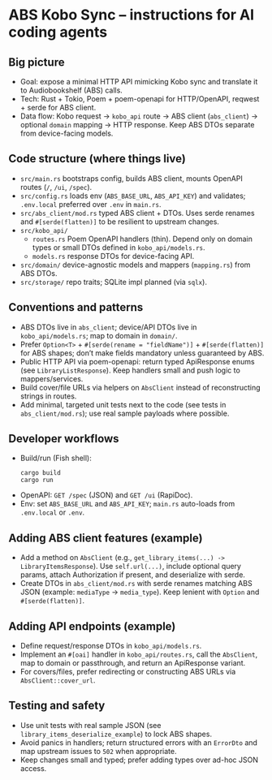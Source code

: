 # ABS Kobo Sync – instructions for AI coding agents

## Big picture
- Goal: expose a minimal HTTP API mimicking Kobo sync and translate it to Audiobookshelf (ABS) calls.
- Tech: Rust + Tokio, Poem + poem-openapi for HTTP/OpenAPI, reqwest + serde for ABS client.
- Data flow: Kobo request -> `kobo_api` route -> ABS client (`abs_client`) -> optional `domain` mapping -> HTTP response. Keep ABS DTOs separate from device-facing models.

## Code structure (where things live)
- `src/main.rs` bootstraps config, builds ABS client, mounts OpenAPI routes (`/`, `/ui`, `/spec`).
- `src/config.rs` loads env (`ABS_BASE_URL`, `ABS_API_KEY`) and validates; `.env.local` preferred over `.env` in `main.rs`.
- `src/abs_client/mod.rs` typed ABS client + DTOs. Uses serde renames and `#[serde(flatten)]` to be resilient to upstream changes.
- `src/kobo_api/`
  - `routes.rs` Poem OpenAPI handlers (thin). Depend only on domain types or small DTOs defined in `kobo_api/models.rs`.
  - `models.rs` response DTOs for device-facing API.
- `src/domain/` device-agnostic models and mappers (`mapping.rs`) from ABS DTOs.
- `src/storage/` repo traits; SQLite impl planned (via `sqlx`).

## Conventions and patterns
- ABS DTOs live in `abs_client`; device/API DTOs live in `kobo_api/models.rs`; map to domain in `domain/`.
- Prefer `Option<T>` + `#[serde(rename = "fieldName")]` + `#[serde(flatten)]` for ABS shapes; don’t make fields mandatory unless guaranteed by ABS.
- Public HTTP API via poem-openapi: return typed ApiResponse enums (see `LibraryListResponse`). Keep handlers small and push logic to mappers/services.
- Build cover/file URLs via helpers on `AbsClient` instead of reconstructing strings in routes.
- Add minimal, targeted unit tests next to the code (see tests in `abs_client/mod.rs`); use real sample payloads where possible.

## Developer workflows
- Build/run (Fish shell):
  ```fish
  cargo build
  cargo run
  ```
- OpenAPI: `GET /spec` (JSON) and `GET /ui` (RapiDoc).
- Env: set `ABS_BASE_URL` and `ABS_API_KEY`; `main.rs` auto-loads from `.env.local` or `.env`.

## Adding ABS client features (example)
- Add a method on `AbsClient` (e.g., `get_library_items(...) -> LibraryItemsResponse`). Use `self.url(...)`, include optional query params, attach Authorization if present, and deserialize with serde.
- Create DTOs in `abs_client/mod.rs` with serde renames matching ABS JSON (example: `mediaType` -> `media_type`). Keep lenient with `Option` and `#[serde(flatten)]`.

## Adding API endpoints (example)
- Define request/response DTOs in `kobo_api/models.rs`.
- Implement an `#[oai]` handler in `kobo_api/routes.rs`, call the `AbsClient`, map to domain or passthrough, and return an ApiResponse variant.
- For covers/files, prefer redirecting or constructing ABS URLs via `AbsClient::cover_url`.

## Testing and safety
- Use unit tests with real sample JSON (see `library_items_deserialize_example`) to lock ABS shapes.
- Avoid panics in handlers; return structured errors with an `ErrorDto` and map upstream issues to `502` when appropriate.
- Keep changes small and typed; prefer adding types over ad-hoc JSON access.
